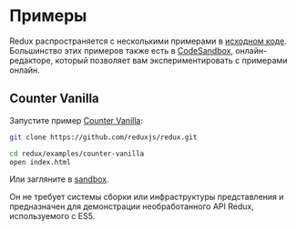 # Примеры

Redux распространяется с несколькими примерами в [исходном коде](https://github.com/reduxjs/redux/tree/master/examples). Большинство этих примеров также есть в [CodeSandbox](https://codesandbox.io/), онлайн-редакторе, который позволяет вам экспериментировать с примерами онлайн.

## Counter Vanilla

Запустите пример [Counter Vanilla](https://github.com/reduxjs/redux/tree/master/examples/counter-vanilla):

```bash
git clone https://github.com/reduxjs/redux.git

cd redux/examples/counter-vanilla
open index.html
```

Или загляните в [sandbox](https://codesandbox.io/s/github/reduxjs/redux/tree/master/examples/counter-vanilla).

Он не требует системы сборки или инфраструктуры представления и предназначен для демонстрации необработанного API Redux, используемого с ES5.
